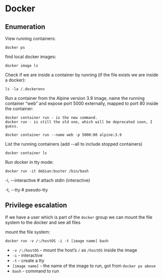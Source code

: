 # Docker

## Enumeration

View running containers:

`docker ps`

find local docker images:

`docker image ls`

Check if we are inside a container by running \(if the file exists we are inside a docker\):

`ls -la /.dockerenv`

Run a container from the Alpine version 3.9 image, name the running container “web” and expose port 5000 externally, mapped to port 80 inside the container:

```text
docker container run - is the new command.
docker run - is still the old one, which will be deprecated soon, I guess.
```

`docker container run --name web -p 5000:80 alpine:3.9`

List the running containers \(add --all to include stopped containers\) 

`docker container ls`

Run docker in tty mode:

```text
docker run -it debian:buster /bin/bash
```

-i, --interactive \# attach stdin \(interactive\) 

-t, --tty \# pseudo-tty

## Privilege escalation

If we have a user which is part of the `docker` group we can mount the file system to the docker and see all files

mount the file system:

`docker run -v /:/hostOS -i -t [image name] bash`

* `-v /:/hostOS` - mount the host’s `/` as `/hostOS` inside the image
* `-i` - interactive
* `-t` - create a tty
* `[image name]` - the name of the image to run, got from `docker ps above`
* `bash` - command to run

